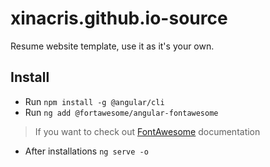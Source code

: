 # xinacris.github.io-source
Resume website template, use it as it's your own.

## Install
- Run `npm install -g @angular/cli`
- Run `ng add @fortawesome/angular-fontawesome`
> If you want to check out [FontAwesome](https://github.com/FortAwesome/angular-fontawesome) documentation
- After installations `ng serve -o`
